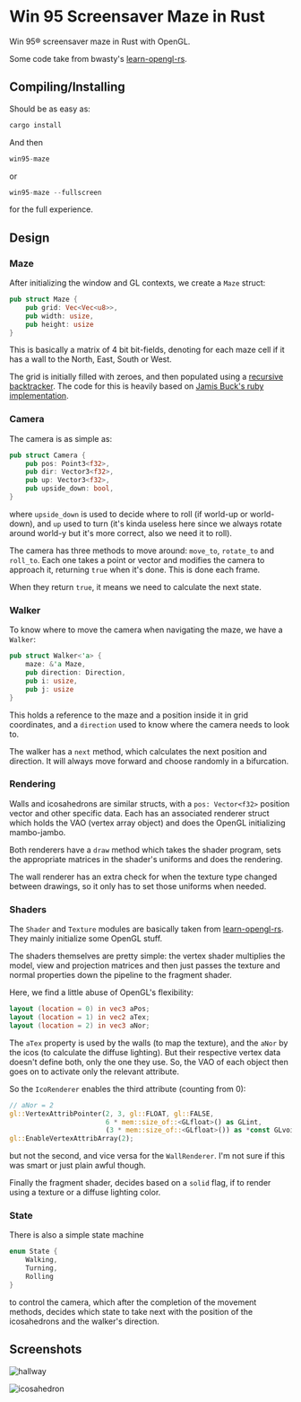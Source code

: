 # Win 95 Screensaver Maze in Rust

Win 95® screensaver maze in Rust with OpenGL.

Some code take from bwasty's [learn-opengl-rs](https://github.com/bwasty/learn-opengl-rs/).

## Compiling/Installing

Should be as easy as:

```rust
cargo install
```

And then

```rust
win95-maze
```

or

```rust
win95-maze --fullscreen
```

for the full experience.

## Design

### Maze

After initializing the window and GL contexts, we create a `Maze` struct:

```rust
pub struct Maze {
    pub grid: Vec<Vec<u8>>,
    pub width: usize,
    pub height: usize
}
```

This is basically a matrix of 4 bit bit-fields, denoting for each maze cell
if it has a wall to the North, East, South or West.

The grid is initially filled with zeroes, and then populated using a
[recursive backtracker](https://en.wikipedia.org/wiki/Maze_generation_algorithm#Recursive_backtracker).
The code for this is heavily based on [Jamis Buck's ruby implementation](http://weblog.jamisbuck.org/2010/12/27/maze-generation-recursive-backtracking).

### Camera

The camera is as simple as:

```rust
pub struct Camera {
    pub pos: Point3<f32>,
    pub dir: Vector3<f32>,
    pub up: Vector3<f32>,
    pub upside_down: bool,
}
```

where `upside_down` is used to decide where to roll (if world-up or world-down),
and `up` used to turn (it's kinda useless here since we always rotate around
world-y but it's more correct, also we need it to roll).

The camera has three methods to move around: `move_to`, `rotate_to` and `roll_to`.
Each one takes a point or vector and modifies the camera to approach it,
returning `true` when it's done. This is done each frame.

When they return `true`, it means we need to calculate the next state.

### Walker

To know where to move the camera when navigating the maze, we have a `Walker`:

```rust
pub struct Walker<'a> {
    maze: &'a Maze,
    pub direction: Direction,
    pub i: usize,
    pub j: usize
}
```

This holds a reference to the maze and a position inside it in grid coordinates,
and a `direction` used to know where the camera needs to look to.

The walker has a `next` method, which calculates the next position and direction.
It will always move forward and choose randomly in a bifurcation.

### Rendering

Walls and icosahedrons are similar structs, with a `pos: Vector<f32>` position
vector and other specific data. Each has an associated renderer struct which holds the
VAO (vertex array object) and does the OpenGL initializing mambo-jambo.

Both renderers have a `draw` method which takes the shader program,
sets the appropriate matrices in the shader's uniforms and does the rendering.

The wall renderer has an extra check for when the texture type changed
between drawings, so it only has to set those uniforms when needed.

### Shaders

The `Shader` and `Texture` modules are basically taken from [learn-opengl-rs](https://github.com/bwasty/learn-opengl-rs/). They mainly initialize some OpenGL stuff.

The shaders themselves are pretty simple: the vertex shader multiplies the
model, view and projection matrices and then just passes the
texture and normal properties down the pipeline to the fragment shader.

Here, we find a little abuse of OpenGL's flexibility:

```glsl
layout (location = 0) in vec3 aPos;
layout (location = 1) in vec2 aTex;
layout (location = 2) in vec3 aNor;
```

The `aTex` property is used by the walls (to map the texture), and the `aNor` by
the icos (to calculate the diffuse lighting).
But their respective vertex data doesn't define both, only the one they use.
So, the VAO of each object then goes on to activate only the relevant attribute.

So the `IcoRenderer` enables the third attribute (counting from 0):

```rust
// aNor = 2
gl::VertexAttribPointer(2, 3, gl::FLOAT, gl::FALSE,
                        6 * mem::size_of::<GLfloat>() as GLint,
                        (3 * mem::size_of::<GLfloat>()) as *const GLvoid);
gl::EnableVertexAttribArray(2);
```

but not the second, and vice versa for the `WallRenderer`. I'm not sure if this
was smart or just plain awful though.

Finally the fragment shader, decides based on a `solid` flag, if to render using
a texture or a diffuse lighting color.

### State

There is also a simple state machine

```rust
enum State {
    Walking,
    Turning,
    Rolling
}
```

to control the camera, which after the completion of the
movement methods, decides which state to take next with the position of
the icosahedrons and the walker's direction.

## Screenshots

![hallway](https://raw.githubusercontent.com/alvare/win95-maze-rs/master/screenshots/4.png)

![icosahedron](https://raw.githubusercontent.com/alvare/win95-maze-rs/master/screenshots/5.png)
